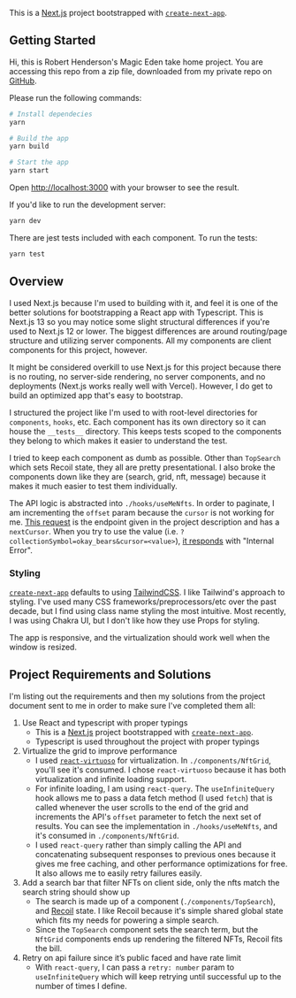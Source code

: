 This is a [Next.js](https://nextjs.org/) project bootstrapped with [`create-next-app`](https://github.com/vercel/next.js/tree/canary/packages/create-next-app).

## Getting Started

Hi, this is Robert Henderson's Magic Eden take home project. You are accessing this repo from a zip file, downloaded from my private repo on [GitHub](https://github.com/roberthenderson).

Please run the following commands:

```bash
# Install dependecies
yarn

# Build the app
yarn build

# Start the app
yarn start
```

Open [http://localhost:3000](http://localhost:3000) with your browser to see the result.

If you'd like to run the development server:

```bash
yarn dev
```

There are jest tests included with each component. To run the tests:

```bash
yarn test
```

## Overview

I used Next.js because I'm used to building with it, and feel it is one of the better solutions for bootstrapping a React app with Typescript. This is Next.js 13 so you may notice some slight structural differences if you're used to Next.js 12 or lower. The biggest differences are around routing/page structure and utilizing server components. All my components are client components for this project, however.

It might be considered overkill to use Next.js for this project because there is no routing, no server-side rendering, no server components, and no deployments (Next.js works really well with Vercel). However, I do get to build an optimized app that's easy to bootstrap.

I structured the project like I'm used to with root-level directories for `components`, `hooks`, etc. Each component has its own directory so it can house the `__tests__` directory. This keeps tests scoped to the components they belong to which makes it easier to understand the test.

I tried to keep each component as dumb as possible. Other than `TopSearch` which sets Recoil state, they all are pretty presentational. I also broke the components down like they are (search, grid, nft, message) because it makes it much easier to test them individually.

The API logic is abstracted into `./hooks/useMeNfts`. In order to paginate, I am incrementing the `offset` param because the `cursor` is not working for me. [This request](https://api-mainnet.magiceden.io/idxv2/getListedNftsByCollectionSymbol?collectionSymbol=okay_bears&limit=20&offset=0) is the endpoint given in the project description and has a `nextCursor`. When you try to use the value (i.e. `?collectionSymbol=okay_bears&cursor=<value>`), [it responds](https://api-mainnet.magiceden.io/idxv2/getListedNftsByCollectionSymbol?collectionSymbol=okay_bears&limit=20&cursor=K49rR85xPPEinifbaQjUdspDsSd5nSAciezWq3S19Nk) with "Internal Error".

### Styling

[`create-next-app`](https://github.com/vercel/next.js/tree/canary/packages/create-next-app) defaults to using [TailwindCSS](https://tailwindcss.com/). I like Tailwind's approach to styling. I've used many CSS frameworks/preprocessors/etc over the past decade, but I find using class name styling the most intuitive. Most recently, I was using Chakra UI, but I don't like how they use Props for styling.

The app is responsive, and the virtualization should work well when the window is resized.

## Project Requirements and Solutions

I'm listing out the requirements and then my solutions from the project document sent to me in order to make sure I've completed them all:

1. Use React and typescript with proper typings
   - This is a [Next.js](https://nextjs.org/) project bootstrapped with [`create-next-app`](https://github.com/vercel/next.js/tree/canary/packages/create-next-app).
   - Typescript is used throughout the project with proper typings
2. Virtualize the grid to improve performance
   - I used [`react-virtuoso`](https://virtuoso.dev/) for virtualization. In `./components/NftGrid`, you'll see it's consumed. I chose `react-virtuoso` because it has both virtualization and infinite loading support.
   - For infinite loading, I am using `react-query`. The `useInfiniteQuery` hook allows me to pass a data fetch method (I used `fetch`) that is called whenever the user scrolls to the end of the grid and increments the API's `offset` parameter to fetch the next set of results. You can see the implementation in `./hooks/useMeNfts`, and it's consumed in `./components/NftGrid`.
   - I used `react-query` rather than simply calling the API and concatenating subsequent responses to previous ones because it gives me free caching, and other performance optimizations for free. It also allows me to easily retry failures easily.
3. Add a search bar that filter NFTs on client side, only the nfts match the search string should show up
   - The search is made up of a component (`./components/TopSearch`), and [Recoil](https://recoiljs.org/) state. I like Recoil because it's simple shared global state which fits my needs for powering a simple search.
   - Since the `TopSearch` component sets the search term, but the `NftGrid` components ends up rendering the filtered NFTs, Recoil fits the bill.
4. Retry on api failure since it’s public faced and have rate limit
   - With `react-query`, I can pass a `retry: number` param to `useInfiniteQuery` which will keep retrying until successful up to the number of times I define.
